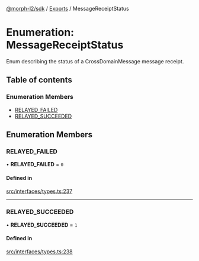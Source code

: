 [@morph-l2/sdk](../README) / [Exports](../modules) / MessageReceiptStatus

# Enumeration: MessageReceiptStatus

Enum describing the status of a CrossDomainMessage message receipt.

## Table of contents

### Enumeration Members

- [RELAYED\_FAILED](MessageReceiptStatus#relayed_failed)
- [RELAYED\_SUCCEEDED](MessageReceiptStatus#relayed_succeeded)

## Enumeration Members

### RELAYED\_FAILED

• **RELAYED\_FAILED** = ``0``

#### Defined in

[src/interfaces/types.ts:237](https://github.com/morph-l2/sdk/tree/97c4394/src/interfaces/types.ts#L237)

___

### RELAYED\_SUCCEEDED

• **RELAYED\_SUCCEEDED** = ``1``

#### Defined in

[src/interfaces/types.ts:238](https://github.com/morph-l2/sdk/tree/97c4394/src/interfaces/types.ts#L238)
